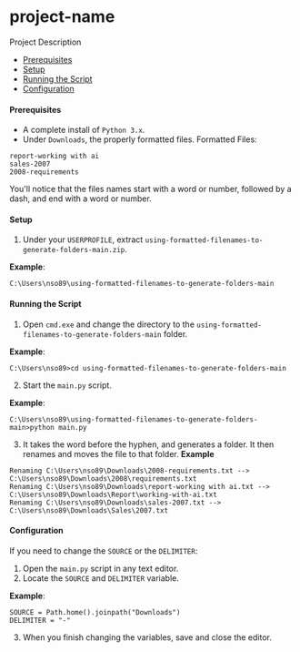 # project-name
Project Description

* [Prerequisites](#prerequisites)
* [Setup](#setup)
* [Running the Script](#running-the-script)
* [Configuration](#configuration)

#### <a name="prerequisites"></a>Prerequisites
* A complete install of `Python 3.x`.
* Under `Downloads`, the properly formatted files.
Formatted Files:
```
report-working with ai
sales-2007
2008-requirements
```
You'll notice that the files names start with a word or number, followed by a dash, and end with a word or number.

#### <a name="setup"></a>Setup
1. Under your `USERPROFILE`, extract `using-formatted-filenames-to-generate-folders-main.zip`.

**Example**:
```batch
C:\Users\nso89\using-formatted-filenames-to-generate-folders-main
```
#### <a name="running-the-script"></a>Running the Script
1. Open `cmd.exe` and change the directory to the `using-formatted-filenames-to-generate-folders-main` folder.

**Example**:
```batch
C:\Users\nso89>cd using-formatted-filenames-to-generate-folders-main
```
2. Start the `main.py` script.

**Example**:
```batch
C:\Users\nso89\using-formatted-filenames-to-generate-folders-main>python main.py
```

3. It takes the word before the hyphen, and generates a folder. It then renames and moves the file to that folder.
**Example**
```batch
Renaming C:\Users\nso89\Downloads\2008-requirements.txt --> C:\Users\nso89\Downloads\2008\requirements.txt
Renaming C:\Users\nso89\Downloads\report-working with ai.txt --> C:\Users\nso89\Downloads\Report\working-with-ai.txt
Renaming C:\Users\nso89\Downloads\sales-2007.txt --> C:\Users\nso89\Downloads\Sales\2007.txt
```

#### <a name="configuration"></a>Configuration
If you need to change the `SOURCE` or the `DELIMITER`:

1. Open the `main.py` script in any text editor.
2. Locate the `SOURCE` and `DELIMITER` variable.

**Example**:
```
SOURCE = Path.home().joinpath("Downloads")
DELIMITER = "-"
```
3. When you finish changing the variables, save and close the editor.
